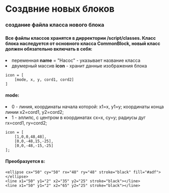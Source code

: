<h1>Создвние новых блоков</h1>
<h3>создание файла класса нового блока<h3>
<h4>Все файлы классов хранятся в дирректории /script/classes.
Класс блока наследуется от основного класса CommonBlock, новый класс должен обязательно включать в себя:</h4>
<li>переменная <b>name</b> = "Насос" - указывает название класса</li>
<li>двумерный массив <b>icon</b> - хранит данные изображения блока</li>

	icon = [
		[mode, x, y, cord1, cord2]
	]

<h4>mode:</h4>
<li>0 - линия, координаты начала которой: x1=x, y1=y; координаты конца линии x2=cord1, y2=cord2;</li>
<li>1 - эллипс, с центром в координатах cx=x, cy=y; радиусы дуг rx=cord1, ry=cord2;</li>

	icon = [
		[1,0,0,48,48],
		[0,0,-48,15,-25],
		[0,0,-48,-15,-25]
	];

<h4>Прeобразуется в:</h4>
 
	<ellipse cx="50" cy="50" rx="48" ry="48" stroke="black" fill="#adf"></ellipse>
	<line x1="50" y1="2" x2="35" y2="25" stroke="black"></line>
	<line x1="50" y1="2" x2="65" y2="25" stroke="black"></line>
